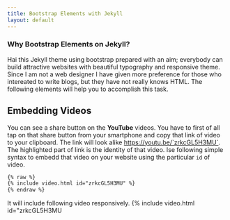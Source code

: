 ```yaml
---
title: Bootstrap Elements with Jekyll
layout: default
---
```


### Why Bootstrap Elements on Jekyll?
Hai this Jekyll theme using bootstrap prepared with an aim; everybody can build attractive websites with beautiful typography and responsive theme. Since I am not a web designer I have given more preference for those who intereated to write blogs, but they have not really knows HTML. The following elements will help you to accomplish this task.

## Embedding Videos
 You can see a share button on the **YouTube** videos. You have to first of all tap on that share button from your smartphone and copy that link of video to your clipboard. The link will look alike https://youtu.be/`zrkcGL5H3MU`. The highlighted part of link is the identity of that video. Ise following simple syntax to embedd that video on your website using the particular `id` of video.
 ```markdown
 {% raw %}
{% include video.html id="zrkcGL5H3MU" %}
{% endraw %}
```
It will include following video responsively.
{% include video.html id="zrkcGL5H3MU
